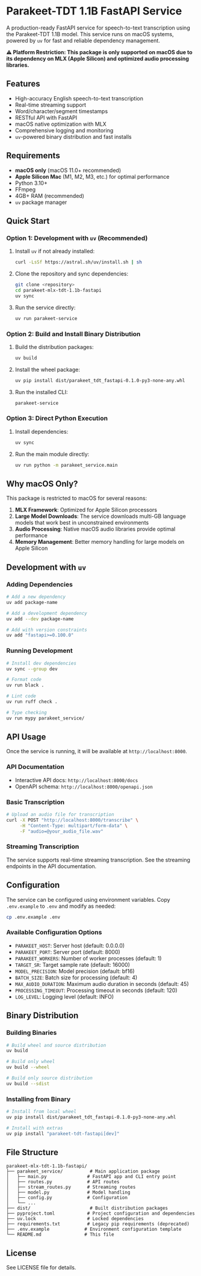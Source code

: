 # Parakeet-TDT 1.1B FastAPI Service

A production-ready FastAPI service for speech-to-text transcription using the Parakeet-TDT 1.1B model. This service runs on macOS systems, powered by `uv` for fast and reliable dependency management.

**⚠️ Platform Restriction: This package is only supported on macOS due to its dependency on MLX (Apple Silicon) and optimized audio processing libraries.**

## Features

- High-accuracy English speech-to-text transcription
- Real-time streaming support
- Word/character/segment timestamps
- RESTful API with FastAPI
- macOS native optimization with MLX
- Comprehensive logging and monitoring
- `uv`-powered binary distribution and fast installs

## Requirements

- **macOS only** (macOS 11.0+ recommended)
- **Apple Silicon Mac** (M1, M2, M3, etc.) for optimal performance
- Python 3.10+
- FFmpeg
- 4GB+ RAM (recommended)
- `uv` package manager

## Quick Start

### Option 1: Development with `uv` (Recommended)

1. Install `uv` if not already installed:

   ```bash
   curl -LsSf https://astral.sh/uv/install.sh | sh
   ```

2. Clone the repository and sync dependencies:

   ```bash
   git clone <repository>
   cd parakeet-mlx-tdt-1.1b-fastapi
   uv sync
   ```

3. Run the service directly:

   ```bash
   uv run parakeet-service
   ```

### Option 2: Build and Install Binary Distribution

1. Build the distribution packages:

   ```bash
   uv build
   ```

2. Install the wheel package:

   ```bash
   uv pip install dist/parakeet_tdt_fastapi-0.1.0-py3-none-any.whl
   ```

3. Run the installed CLI:

   ```bash
   parakeet-service
   ```

### Option 3: Direct Python Execution

1. Install dependencies:

   ```bash
   uv sync
   ```

2. Run the main module directly:

   ```bash
   uv run python -m parakeet_service.main
   ```

## Why macOS Only?

This package is restricted to macOS for several reasons:

1. **MLX Framework**: Optimized for Apple Silicon processors
2. **Large Model Downloads**: The service downloads multi-GB language models that work best in unconstrained environments
3. **Audio Processing**: Native macOS audio libraries provide optimal performance
4. **Memory Management**: Better memory handling for large models on Apple Silicon

## Development with `uv`

### Adding Dependencies

```bash
# Add a new dependency
uv add package-name

# Add a development dependency
uv add --dev package-name

# Add with version constraints
uv add "fastapi>=0.100.0"
```

### Running Development

```bash
# Install dev dependencies
uv sync --group dev

# Format code
uv run black .

# Lint code
uv run ruff check .

# Type checking
uv run mypy parakeet_service/
```

## API Usage

Once the service is running, it will be available at `http://localhost:8000`.

### API Documentation

- Interactive API docs: `http://localhost:8000/docs`
- OpenAPI schema: `http://localhost:8000/openapi.json`

### Basic Transcription

```bash
# Upload an audio file for transcription
curl -X POST "http://localhost:8000/transcribe" \
     -H "Content-Type: multipart/form-data" \
     -F "audio=@your_audio_file.wav"
```

### Streaming Transcription

The service supports real-time streaming transcription. See the streaming endpoints in the API documentation.

## Configuration

The service can be configured using environment variables. Copy `.env.example` to `.env` and modify as needed:

```bash
cp .env.example .env
```

### Available Configuration Options

- `PARAKEET_HOST`: Server host (default: 0.0.0.0)
- `PARAKEET_PORT`: Server port (default: 8000)
- `PARAKEET_WORKERS`: Number of worker processes (default: 1)
- `TARGET_SR`: Target sample rate (default: 16000)
- `MODEL_PRECISION`: Model precision (default: bf16)
- `BATCH_SIZE`: Batch size for processing (default: 4)
- `MAX_AUDIO_DURATION`: Maximum audio duration in seconds (default: 45)
- `PROCESSING_TIMEOUT`: Processing timeout in seconds (default: 120)
- `LOG_LEVEL`: Logging level (default: INFO)

## Binary Distribution

### Building Binaries

```bash
# Build wheel and source distribution
uv build

# Build only wheel
uv build --wheel

# Build only source distribution
uv build --sdist
```

### Installing from Binary

```bash
# Install from local wheel
uv pip install dist/parakeet_tdt_fastapi-0.1.0-py3-none-any.whl

# Install with extras
uv pip install "parakeet-tdt-fastapi[dev]"
```

## File Structure

```
parakeet-mlx-tdt-1.1b-fastapi/
├── parakeet_service/          # Main application package
│   ├── main.py               # FastAPI app and CLI entry point
│   ├── routes.py             # API routes
│   ├── stream_routes.py      # Streaming routes
│   ├── model.py              # Model handling
│   ├── config.py             # Configuration
│   └── ...
├── dist/                      # Built distribution packages
├── pyproject.toml            # Project configuration and dependencies
├── uv.lock                   # Locked dependencies
├── requirements.txt          # Legacy pip requirements (deprecated)
├── .env.example             # Environment configuration template
└── README.md                # This file
```

## License

See LICENSE file for details.
